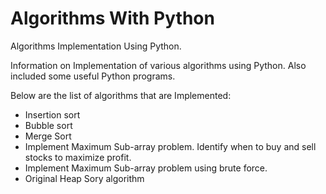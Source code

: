 # Algorithms With Python

Algorithms Implementation Using Python.

Information on Implementation of various algorithms using Python. Also included some useful Python programs.

Below are the list of algorithms that are Implemented:

* Insertion sort
* Bubble sort
* Merge Sort
* Implement Maximum Sub-array problem. Identify when to buy and sell stocks to maximize profit.
* Implement Maximum Sub-array problem using brute force.
* Original Heap Sory algorithm

